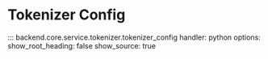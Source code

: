 
# Tokenizer Config

::: backend.core.service.tokenizer.tokenizer_config
    handler: python
    options:
      show_root_heading: false
      show_source: true
